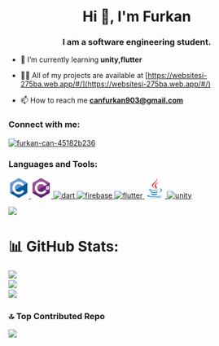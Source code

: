                                                                                                

<h1 align="center">Hi 👋, I'm Furkan</h1>
<h3 align="center">I am a software engineering student.</h3>



- 🌱 I’m currently learning **unity,flutter**

- 👨‍💻 All of my projects are available at [https://websitesi-275ba.web.app/#/](https://websitesi-275ba.web.app/#/)

- 📫 How to reach me **canfurkan903@gmail.com**



<h3 align="left">Connect with me:</h3>
<p align="left">
<a href="https://linkedin.com/in/https://www.linkedin.com/in/furkan-can-45182b236/" target="blank"><img align="center" src="https://raw.githubusercontent.com/rahuldkjain/github-profile-readme-generator/master/src/images/icons/Social/linked-in-alt.svg" alt="furkan-can-45182b236" height="30" width="40" /></a>
</p>


<h3 align="left">Languages and Tools:</h3>
<p align="left"> <a href="https://www.cprogramming.com/" target="_blank" rel="noreferrer"> <img src="https://raw.githubusercontent.com/devicons/devicon/master/icons/c/c-original.svg" alt="c" width="40" height="40"/> </a> <a href="https://www.w3schools.com/cs/" target="_blank" rel="noreferrer"> <img src="https://raw.githubusercontent.com/devicons/devicon/master/icons/csharp/csharp-original.svg" alt="csharp" width="40" height="40"/> </a> <a href="https://dart.dev" target="_blank" rel="noreferrer"> <img src="https://www.vectorlogo.zone/logos/dartlang/dartlang-icon.svg" alt="dart" width="40" height="40"/> </a> <a href="https://firebase.google.com/" target="_blank" rel="noreferrer"> <img src="https://www.vectorlogo.zone/logos/firebase/firebase-icon.svg" alt="firebase" width="40" height="40"/> </a> <a href="https://flutter.dev" target="_blank" rel="noreferrer"> <img src="https://www.vectorlogo.zone/logos/flutterio/flutterio-icon.svg" alt="flutter" width="40" height="40"/> </a> <a href="https://www.java.com" target="_blank" rel="noreferrer"> <img src="https://raw.githubusercontent.com/devicons/devicon/master/icons/java/java-original.svg" alt="java" width="40" height="40"/> </a> <a href="https://unity.com/" target="_blank" rel="noreferrer"> <img src="https://www.vectorlogo.zone/logos/unity3d/unity3d-icon.svg" alt="unity" width="40" height="40"/> </a> </p>

<img src="https://c.tenor.com/wYnHeDIp24oAAAAC/kod-yazın-yazılım-yapın.gif" width="auto">




# 📊 GitHub Stats:
![](https://github-readme-stats.vercel.app/api?username=furkancan2107&theme=dark&hide_border=false&include_all_commits=false&count_private=false)<br/>
![](https://github-readme-streak-stats.herokuapp.com/?user=furkancan2107&theme=dark&hide_border=false)<br/>
![](https://github-readme-stats.vercel.app/api/top-langs/?username=furkancan2107&theme=dark&hide_border=false&include_all_commits=false&count_private=false&layout=compact)

### 🔝 Top Contributed Repo
![](https://github-contributor-stats.vercel.app/api?username=furkancan2107&limit=5&theme=gruvbox&combine_all_yearly_contributions=true)

<!-- Proudly created with GPRM ( https://gprm.itsvg.in ) -->


 





 






